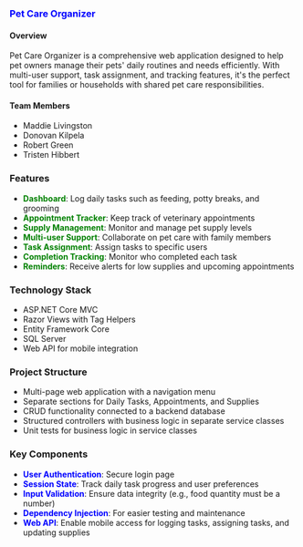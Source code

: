 ### <font color="blue">Pet Care Organizer</font>
#### Overview

Pet Care Organizer is a comprehensive web application designed to help pet owners manage their pets' daily routines and needs efficiently. With multi-user support, task assignment, and tracking features, it's the perfect tool for families or households with shared pet care responsibilities.

#### Team Members

- Maddie Livingston
- Donovan Kilpela
- Robert Green
- Tristen Hibbert

### Features

- **<font color="green">Dashboard</font>**: Log daily tasks such as feeding, potty breaks, and grooming
- **<font color="green">Appointment Tracker</font>**: Keep track of veterinary appointments
- **<font color="green">Supply Management</font>**: Monitor and manage pet supply levels
- **<font color="green">Multi-user Support</font>**: Collaborate on pet care with family members
- **<font color="green">Task Assignment</font>**: Assign tasks to specific users
- **<font color="green">Completion Tracking</font>**: Monitor who completed each task
- **<font color="green">Reminders</font>**: Receive alerts for low supplies and upcoming appointments

### Technology Stack

- ASP.NET Core MVC
- Razor Views with Tag Helpers
- Entity Framework Core
- SQL Server
- Web API for mobile integration

### Project Structure

- Multi-page web application with a navigation menu
- Separate sections for Daily Tasks, Appointments, and Supplies
- CRUD functionality connected to a backend database
- Structured controllers with business logic in separate service classes
- Unit tests for business logic in service classes

### Key Components

- **<font color="blue">User Authentication</font>**: Secure login page
- **<font color="blue">Session State</font>**: Track daily task progress and user preferences
- **<font color="blue">Input Validation</font>**: Ensure data integrity (e.g., food quantity must be a number)
- **<font color="blue">Dependency Injection</font>**: For easier testing and maintenance
- **<font color="blue">Web API</font>**: Enable mobile access for logging tasks, assigning tasks, and updating supplies

